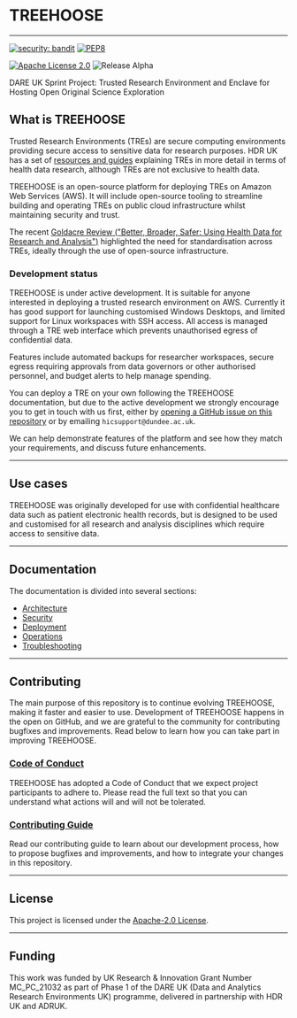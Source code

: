 # TREEHOOSE

---

[![security: bandit](https://img.shields.io/badge/security-bandit-yellow.svg)](https://github.com/PyCQA/bandit)
[![PEP8](https://img.shields.io/badge/code%20style-pep8-orange.svg)](https://www.python.org/dev/peps/pep-0008/)

[![Apache License 2.0](https://badgen.net/badge/license/Apache%20License%202.0/blue)](./LICENSE)
![Release Alpha](https://badgen.net/badge/release/Alpha/orange)

DARE UK Sprint Project: Trusted Research Environment and Enclave for Hosting
Open Original Science Exploration

## What is TREEHOOSE

Trusted Research Environments (TREs) are secure computing environments providing
secure access to sensitive data for research purposes. HDR UK has a set of
[resources and guides](https://www.hdruk.ac.uk/access-to-health-data/trusted-research-environments/)
explaining TREs in more detail in terms of health data research, although TREs
are not exclusive to health data.

TREEHOOSE is an open-source platform for deploying TREs on Amazon Web Services
(AWS). It will include open-source tooling to streamline building and operating
TREs on public cloud infrastructure whilst maintaining security and trust.

The recent
[Goldacre Review ("Better, Broader, Safer: Using Health Data for Research and Analysis")](https://assets.publishing.service.gov.uk/media/624ea0ade90e072a014d508a/goldacre-review-using-health-data-for-research-and-analysis.pdf)
highlighted the need for standardisation across TREs, ideally through the use of
open-source infrastructure.

### Development status

TREEHOOSE is under active development. It is suitable for anyone interested in
deploying a trusted research environment on AWS. Currently it has good support
for launching customised Windows Desktops, and limited support for Linux
workspaces with SSH access. All access is managed through a TRE web interface
which prevents unauthorised egress of confidential data.

Features include automated backups for researcher workspaces, secure egress
requiring approvals from data governors or other authorised personnel, and
budget alerts to help manage spending.

You can deploy a TRE on your own following the TREEHOOSE documentation, but due
to the active development we strongly encourage you to get in touch with us
first, either by
[opening a GitHub issue on this repository](https://github.com/HicResearch/TREEHOOSE/issues)
or by emailing `hicsupport@dundee.ac.uk`.

We can help demonstrate features of the platform and see how they match your requirements,
and discuss future enhancements.

---

## Use cases

TREEHOOSE was originally developed for use with confidential healthcare data
such as patient electronic health records, but is designed to be used and
customised for all research and analysis disciplines which require access to
sensitive data.

---

## Documentation

The documentation is divided into several sections:

- [Architecture](./doc/architecture/README.md)
- [Security](./doc/security/SecurityControls.md)
- [Deployment](./doc/deployment/README.md)
- [Operations](./doc/operations/README.md)
- [Troubleshooting](./doc/troubleshooting/TroubleshootingRunbook.md)

---

## Contributing

The main purpose of this repository is to continue evolving TREEHOOSE, making it
faster and easier to use. Development of TREEHOOSE happens in the open on
GitHub, and we are grateful to the community for contributing bugfixes and
improvements. Read below to learn how you can take part in improving TREEHOOSE.

### [Code of Conduct](CODE_OF_CONDUCT.md)

TREEHOOSE has adopted a Code of Conduct that we expect project participants to
adhere to. Please read the full text so that you can understand what actions
will and will not be tolerated.

### [Contributing Guide](CONTRIBUTING.md)

Read our contributing guide to learn about our development process, how to
propose bugfixes and improvements, and how to integrate your changes in this
repository.

---

## License

This project is licensed under the [Apache-2.0 License](./LICENSE).

---

## Funding

This work was funded by UK Research & Innovation Grant Number MC_PC_21032 as
part of Phase 1 of the DARE UK (Data and Analytics Research Environments UK)
programme, delivered in partnership with HDR UK and ADRUK.

